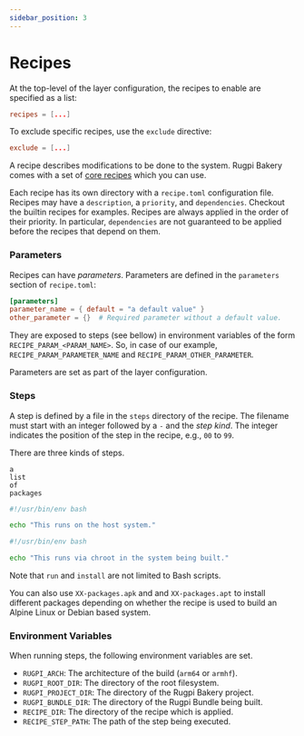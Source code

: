 ```yaml
---
sidebar_position: 3
---
```


# Recipes

At the top-level of the layer configuration, the recipes to enable are specified as a list:

```toml title="<layer name>.toml"
recipes = [...]
```
To exclude specific recipes, use the `exclude` directive:

```toml
exclude = [...]
```

A recipe describes modifications to be done to the system.
Rugpi Bakery comes with a set of [core recipes](https://github.com/silitics/rugpi/tree/main/bakery/repositories/core/recipes) which you can use.

Each recipe has its own directory with a `recipe.toml` configuration file.
Recipes may have a `description`, a `priority`, and `dependencies`.
Checkout the builtin recipes for examples.
Recipes are always applied in the order of their priority.
In particular, `dependencies` are not guaranteed to be applied before the recipes that depend on them.

### Parameters

Recipes can have _parameters_.
Parameters are defined in the `parameters` section of `recipe.toml`:

```toml
[parameters]
parameter_name = { default = "a default value" }
other_parameter = {}  # Required parameter without a default value.
```

They are exposed to steps (see bellow) in environment variables of the form `RECIPE_PARAM_<PARAM_NAME>`. So, in case of our example, `RECIPE_PARAM_PARAMETER_NAME` and `RECIPE_PARAM_OTHER_PARAMETER`.

Parameters are set as part of the layer configuration.

### Steps

A step is defined by a file in the `steps` directory of the recipe.
The filename must start with an integer followed by a `-` and the _step kind_.
The integer indicates the position of the step in the recipe, e.g., `00` to `99`.

There are three kinds of steps.

```plain title="XX-packages"
a
list
of
packages
```

```bash title="XX-run.*"
#!/usr/bin/env bash

echo "This runs on the host system."
```

```bash title="XXX-install.*"
#!/usr/bin/env bash

echo "This runs via chroot in the system being built."
```

Note that `run` and `install` are not limited to Bash scripts.

You can also use `XX-packages.apk` and and `XX-packages.apt` to install different packages depending on whether the recipe is used to build an Alpine Linux or Debian based system.

### Environment Variables

When running steps, the following environment variables are set.

- `RUGPI_ARCH`: The architecture of the build (`arm64` or `armhf`).
- `RUGPI_ROOT_DIR`: The directory of the root filesystem.
- `RUGPI_PROJECT_DIR`: The directory of the Rugpi Bakery project.
- `RUGPI_BUNDLE_DIR`: The directory of the Rugpi Bundle being built.
- `RECIPE_DIR`: The directory of the recipe which is applied.
- `RECIPE_STEP_PATH`: The path of the step being executed.
